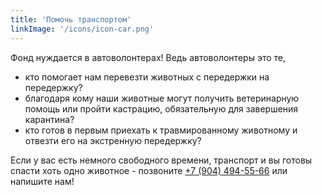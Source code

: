 ```yaml
---
title: 'Помочь транспортом'
linkImage: '/icons/icon-car.png'
---
```


Фонд нуждается в автоволонтерах! Ведь автоволонтеры это те,

- кто помогает нам перевезти животных с передержки на передержку?
- благодаря кому наши животные могут получить ветеринарную помощь или пройти кастрацию, обязательную для завершения карантина?
- кто готов в первым приехать к травмированному животному и отвезти его на экстренную передержку?

Если у вас есть немного свободного времени, транспорт и вы готовы спасти хоть одно животное - позвоните [+7 (904) 494-55-66](<tel:+7(904)494-55-66>) или напишите нам!
